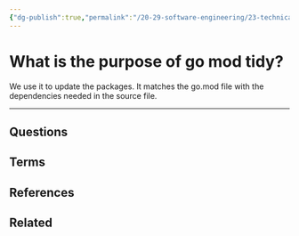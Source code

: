 ```yaml
---
{"dg-publish":true,"permalink":"/20-29-software-engineering/23-technical-fundamentals/22-03-go/what-is-the-purpose-of-go-mod-tidy/","tags":["code/go"],"created":"2023-08-03T07:33:41.102-05:00","updated":"2023-09-05T14:45:22.380-05:00"}
---
```


# What is the purpose of go mod tidy?
We use it to update the packages. It matches the go.mod file with the dependencies needed in the source file.

---
## Questions
## Terms

## References

## Related
